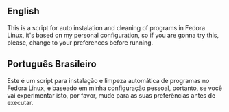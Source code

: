 ## English

This is a script for auto instalation and cleaning of programs in Fedora Linux, it's based on my personal configuration, so if you are gonna try this, please, change to your preferences before running.


## Português Brasileiro

Este é um script para instalação e limpeza automática de programas no Fedora Linux, e baseado em minha configuração pessoal, portanto, se você vai experimentar isto, por favor, mude para as suas preferências antes de executar.